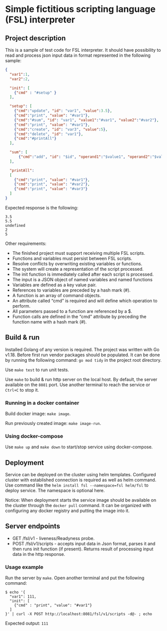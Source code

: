 # Simple fictitious scripting language (FSL) interpreter

## Project description
This is a sample of test code for FSL interpreter.
It should have possibility to read and process json input data in format represented in the following sample:
```json
{
  "var1":1,
  "var2":2,

  "init": [
    {"cmd" : "#setup" }
  ],

  "setup": [
    {"cmd":"update", "id": "var1", "value":3.5},
    {"cmd":"print", "value": "#var1"},
    {"cmd":"#sum", "id": "var1", "value1":"#var1", "value2":"#var2"},
    {"cmd":"print", "value": "#var1"},
    {"cmd":"create", "id": "var3", "value":5},
    {"cmd":"delete", "id": "var1"},
    {"cmd":"#printAll"}
  ],

  "sum": [
      {"cmd":"add", "id": "$id", "operand1":"$value1", "operand2":"$value2"}
  ],

  "printAll":
  [
    {"cmd":"print", "value": "#var1"},
    {"cmd":"print", "value": "#var2"},
    {"cmd":"print", "value": "#var3"}
  ]
}
```
Expected response is the following:
```
3.5
5.5
undefined
2
5
```

Other requirements:
- The finished project must support receiving multiple FSL scripts.
- Functions and variables must persist between FSL scripts.
- Resolve conflicts by overwriting existing variables or functions.
- The system will create a representation of the script processed.
- The init function is immediately called after each script is processed.
- The input is a JSON object of named variables and named functions
- Variables are defined as a key value pair.
- References to variables are preceded by a hash mark (#).
- A function is an array of command objects.
- An attribute called “cmd” is required and will define which operation to perform.
- All parameters passed to a function are referenced by a $.
- Function calls are defined in the “cmd” attribute by preceding the function name with a hash mark (#).

## Build & run
Installed Golang of any version is required. The project was written with Go v1.18. Before first run vendor packages should be populated. It can be done by running the following command: `go mod tidy` in the project root directory.

Use `make test` to run unit tests.

Use `make` to build & run http server on the local host.
By default, the server available on the `8081` port. Use another terminal to reach the service or `Ctrl+C` to stop it.

### Running in a docker container
Build docker image: `make image`.

Run previously created image: `make image-run`.

### Using docker-compose
Use `make up` and `make down` to start/stop service using docker-compose.

## Deployment
Service can be deployed on the cluster using helm templates. Configured cluster with established connection is required as well as helm command. Use command like the `helm install fsl --namespace=fsl helm/fsl` to deploy service. The namespace is optional here.

Notice: When deployment starts the service image should be available on the cluster through the `docker pull` command. It can be organized with configuring any docker registry and putting the image into it.

## Server endpoints
- GET /fsl/v1 - liveness/Readyness probe.
- POST /fsl/v1/scripts - accepts input data in Json format, parses it and then runs init function (if present).
  Returns result of processing input data in the http response.

### Usage example
Run the server by `make`. Open another terminal and put the following command:
```
$ echo '{
  "var1": 111,
  "init": [
    {"cmd" : "print", "value": "#var1"}
  ]
}' | curl -X POST http://localhost:8081/fsl/v1/scripts -d@- ; echo
```
Expected output: `111`
